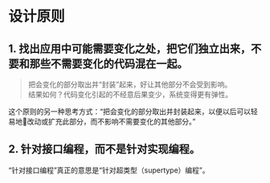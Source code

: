 # 设计原则
## 1. 找出应用中可能需要变化之处，把它们独立出来，不要和那些不需要变化的代码混在一起。
>把会变化的部分取出并“封装”起来，好让其他部分不会受到影响。  
>结果如何？代码变化引起的不经意后果变少，系统变得更有弹性。

这个原则的另一种思考方式：“把会变化的部分取出并封装起来，以便以后可以轻易地改动或扩充此部分，而不影响不需要变化的其他部分。”

## 2. 针对接口编程，而不是针对实现编程。
“针对接口编程”真正的意思是“针对超类型（supertype）编程”。
